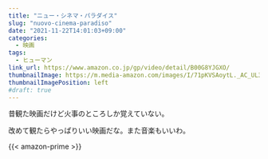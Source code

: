 ```yaml
---
title: "ニュー・シネマ・パラダイス"
slug: "nuovo-cinema-paradiso"
date: "2021-11-22T14:01:03+09:00"
categories:
  - 映画
tags:
  - ヒューマン
link_url: https://www.amazon.co.jp/gp/video/detail/B00G8YJGXO/
thumbnailImage: https://m.media-amazon.com/images/I/71pKVSAoytL._AC_UL320_.jpg
thumbnailImagePosition: left
#draft: true
---
```

昔観た映画だけど火事のところしか覚えていない。
<!--more-->
改めて観たらやっぱりいい映画だな。また音楽もいいわ。

{{< amazon-prime >}}

